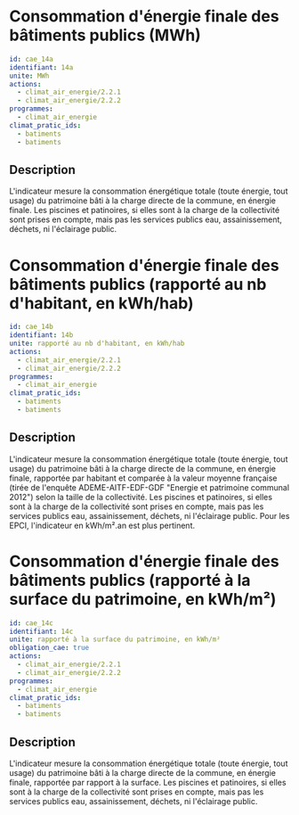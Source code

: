 # Consommation d'énergie finale des bâtiments publics (MWh)
```yaml
id: cae_14a
identifiant: 14a
unite: MWh
actions:
  - climat_air_energie/2.2.1
  - climat_air_energie/2.2.2
programmes:
  - climat_air_energie
climat_pratic_ids:
  - batiments
  - batiments
```
## Description
L'indicateur mesure la consommation énergétique totale (toute énergie, tout usage) du patrimoine bâti à la charge directe de la commune, en énergie finale. Les piscines et patinoires, si elles sont à la charge de la collectivité sont prises en compte, mais pas les services publics eau, assainissement, déchets, ni l'éclairage public.




# Consommation d'énergie finale des bâtiments publics (rapporté au nb d'habitant, en kWh/hab)
```yaml
id: cae_14b
identifiant: 14b
unite: rapporté au nb d'habitant, en kWh/hab
actions:
  - climat_air_energie/2.2.1
  - climat_air_energie/2.2.2
programmes:
  - climat_air_energie
climat_pratic_ids:
  - batiments
  - batiments
```
## Description
L'indicateur mesure la consommation énergétique totale (toute énergie, tout usage) du patrimoine bâti à la charge directe de la commune, en énergie finale, rapportée par habitant et comparée à la valeur moyenne française (tirée de l'enquête ADEME-AITF-EDF-GDF "Energie et patrimoine communal 2012") selon la taille de la collectivité. Les piscines et patinoires, si elles sont à la charge de la collectivité sont prises en compte, mais pas les services publics eau, assainissement, déchets, ni l'éclairage public. Pour les EPCI, l'indicateur en kWh/m².an est plus pertinent.




# Consommation d'énergie finale des bâtiments publics (rapporté à la surface du patrimoine, en kWh/m²)
```yaml
id: cae_14c
identifiant: 14c
unite: rapporté à la surface du patrimoine, en kWh/m²
obligation_cae: true
actions:
  - climat_air_energie/2.2.1
  - climat_air_energie/2.2.2
programmes:
  - climat_air_energie
climat_pratic_ids:
  - batiments
  - batiments
```
## Description
L'indicateur mesure la consommation énergétique totale (toute énergie, tout usage) du patrimoine bâti à la charge directe de la commune, en énergie finale, rapportée par rapport à la surface. Les piscines et patinoires, si elles sont à la charge de la collectivité sont prises en compte, mais pas les services publics eau, assainissement, déchets, ni l'éclairage public.




